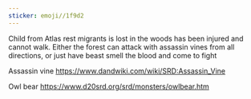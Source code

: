 ```yaml
---
sticker: emoji//1f9d2
---
```

Child from Atlas rest migrants is lost in the woods has been injured and cannot walk. 
Either the forest can attack with assassin vines from all directions, or just have beast smell the blood and come to fight

Assassin vine
https://www.dandwiki.com/wiki/SRD:Assassin_Vine

Owl bear
https://www.d20srd.org/srd/monsters/owlbear.htm

